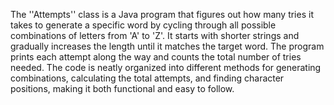 The ''Attempts'' class is a Java program that figures out how many tries it takes to generate a specific word by cycling through all possible combinations of letters from 'A' to 'Z'. It starts with shorter strings and gradually increases the length until it matches the target word. The program prints each attempt along the way and counts the total number of tries needed. The code is neatly organized into different methods for generating combinations, calculating the total attempts, and finding character positions, making it both functional and easy to follow.
